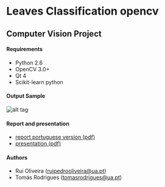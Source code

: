# Leaves Classification opencv

Computer Vision Project 
--


#### Requirements 

* Python 2.6
* OpenCV 3.0+
* Qt 4
* Scikit-learn python


#### Output Sample

![alt tag](http://i.imgur.com/OCJ8BzH.png)


#### Report and presentation
* [report portuguese version (pdf)](https://github.com/ruipoliveira/leaves-classification-opencv/blob/master/docs/VC1617_report_project.pdf) 
* [presentation (pdf)](https://github.com/ruipoliveira/leaves-classification-opencv/blob/master/docs/VC1617_presentation.pdf)


#### Authors

* Rui Oliveira (ruipedrooliveira@ua.pt)
* Tomás Rodrigues (tomasrodrigues@ua.pt)
